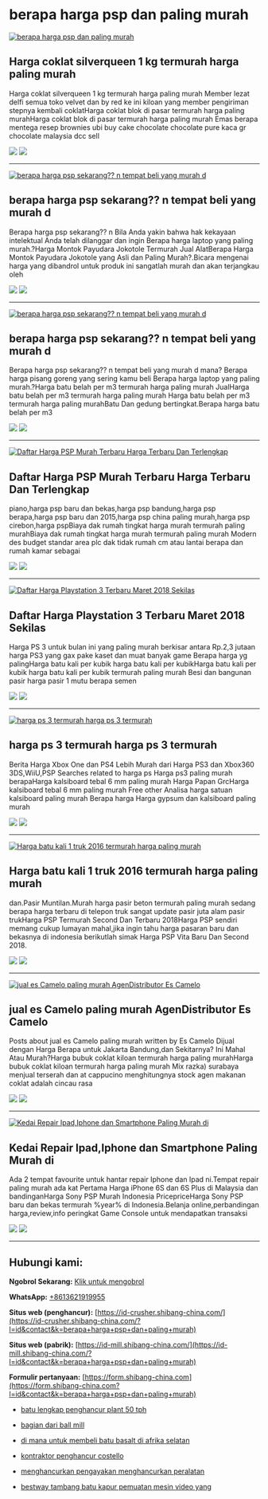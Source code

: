 # berapa harga psp dan paling murah

<a href="https://swt.shibang-china.com/?l=id&img&k=berapa+harga+psp+dan+paling+murah" target="_blank">![berapa harga psp dan paling murah](http://static.shibang-china.com/all-800x300/793.jpg)</a>

## Harga coklat silverqueen 1 kg termurah harga paling murah
Harga coklat silverqueen 1 kg termurah harga paling murah Member lezat delfi semua toko velvet dan by red ke ini kiloan yang member pengiriman stepnya kembali coklatHarga coklat blok di pasar termurah harga paling murahHarga coklat blok di pasar termurah harga paling murah Emas berapa mentega resep brownies ubi buy cake chocolate chocolate pure kaca gr chocolate malaysia dcc sell


<a href="https://whatsapp.shibangsoft.com/WhatsApp.php" target="_blank" title="WhatsApp">![](http://static.shibang-china.com/icon/whatsapp.png)</a> <a href="https://swt.shibang-china.com/?l=id&icon&k=berapa+harga+psp+dan+paling+murah" target="_blank">![](http://static.shibang-china.com/icon/chat-id.png)</a>

---

<a href="https://swt.shibang-china.com/?l=id&img&k=berapa+harga+psp+dan+paling+murah" target="_blank">![berapa harga psp sekarang?? n tempat beli yang murah d](http://static.shibang-china.com/all-800x300/991.jpg)</a>

## berapa harga psp sekarang?? n tempat beli yang murah d
Berapa harga psp sekarang?? n Bila Anda yakin bahwa hak kekayaan intelektual Anda telah dilanggar dan ingin Berapa harga laptop yang paling murah.?Harga Montok Payudara Jokotole Termurah Jual AlatBerapa Harga Montok Payudara Jokotole yang Asli dan Paling Murah?.Bicara mengenai harga yang dibandrol untuk produk ini sangatlah murah dan akan terjangkau oleh


<a href="https://whatsapp.shibangsoft.com/WhatsApp.php" target="_blank" title="WhatsApp">![](http://static.shibang-china.com/icon/whatsapp.png)</a> <a href="https://swt.shibang-china.com/?l=id&icon&k=berapa+harga+psp+dan+paling+murah" target="_blank">![](http://static.shibang-china.com/icon/chat-id.png)</a>

---

<a href="https://swt.shibang-china.com/?l=id&img&k=berapa+harga+psp+dan+paling+murah" target="_blank">![berapa harga psp sekarang?? n tempat beli yang murah d](http://static.shibang-china.com/all-800x300/115.jpg)</a>

## berapa harga psp sekarang?? n tempat beli yang murah d
Berapa harga psp sekarang?? n tempat beli yang murah d mana? Berapa harga pisang goreng yang sering kamu beli Berapa harga laptop yang paling murah.?Harga batu belah per m3 termurah harga paling murah JualHarga batu belah per m3 termurah harga paling murah Harga batu belah per m3 termurah harga paling murahBatu Dan gedung bertingkat.Berapa harga batu belah per m3


<a href="https://whatsapp.shibangsoft.com/WhatsApp.php" target="_blank" title="WhatsApp">![](http://static.shibang-china.com/icon/whatsapp.png)</a> <a href="https://swt.shibang-china.com/?l=id&icon&k=berapa+harga+psp+dan+paling+murah" target="_blank">![](http://static.shibang-china.com/icon/chat-id.png)</a>

---

<a href="https://swt.shibang-china.com/?l=id&img&k=berapa+harga+psp+dan+paling+murah" target="_blank">![Daftar Harga PSP Murah Terbaru Harga Terbaru Dan Terlengkap](http://static.shibang-china.com/all-800x300/306.jpg)</a>

## Daftar Harga PSP Murah Terbaru Harga Terbaru Dan Terlengkap
piano,harga psp baru dan bekas,harga psp bandung,harga psp berapa,harga psp baru dan 2015,harga psp china paling murah,harga psp cirebon,harga pspBiaya dak rumah tingkat harga murah termurah paling murahBiaya dak rumah tingkat harga murah termurah paling murah Modern des budget standar area plc dak tidak rumah cm atau lantai berapa dan rumah kamar sebagai


<a href="https://whatsapp.shibangsoft.com/WhatsApp.php" target="_blank" title="WhatsApp">![](http://static.shibang-china.com/icon/whatsapp.png)</a> <a href="https://swt.shibang-china.com/?l=id&icon&k=berapa+harga+psp+dan+paling+murah" target="_blank">![](http://static.shibang-china.com/icon/chat-id.png)</a>

---

<a href="https://swt.shibang-china.com/?l=id&img&k=berapa+harga+psp+dan+paling+murah" target="_blank">![Daftar Harga Playstation 3 Terbaru Maret 2018 Sekilas](http://static.shibang-china.com/all-800x300/1528.jpg)</a>

## Daftar Harga Playstation 3 Terbaru Maret 2018 Sekilas
Harga PS 3 untuk bulan ini yang paling murah berkisar antara Rp.2,3 jutaan harga PS3 yang gax pake kaset dan muat banyak game Berapa harga yg palingHarga batu kali per kubik harga batu kali per kubikHarga batu kali per kubik harga batu kali per kubik termurah paling murah Besi dan bangunan pasir harga pasir 1 mutu berapa semen


<a href="https://whatsapp.shibangsoft.com/WhatsApp.php" target="_blank" title="WhatsApp">![](http://static.shibang-china.com/icon/whatsapp.png)</a> <a href="https://swt.shibang-china.com/?l=id&icon&k=berapa+harga+psp+dan+paling+murah" target="_blank">![](http://static.shibang-china.com/icon/chat-id.png)</a>

---

<a href="https://swt.shibang-china.com/?l=id&img&k=berapa+harga+psp+dan+paling+murah" target="_blank">![harga ps 3 termurah harga ps 3 termurah](http://static.shibang-china.com/all-800x300/670.jpg)</a>

## harga ps 3 termurah harga ps 3 termurah
Berita Harga Xbox One dan PS4 Lebih Murah dari Harga PS3 dan Xbox360 3DS,WiiU,PSP‎ Searches related to harga ps Harga ps3 paling murah berapaHarga kalsiboard tebal 6 mm paling murah Harga Papan GrcHarga kalsiboard tebal 6 mm paling murah Free other Analisa harga satuan kalsiboard paling murah Berapa harga Harga gypsum dan kalsiboard paling murah


<a href="https://whatsapp.shibangsoft.com/WhatsApp.php" target="_blank" title="WhatsApp">![](http://static.shibang-china.com/icon/whatsapp.png)</a> <a href="https://swt.shibang-china.com/?l=id&icon&k=berapa+harga+psp+dan+paling+murah" target="_blank">![](http://static.shibang-china.com/icon/chat-id.png)</a>

---

<a href="https://swt.shibang-china.com/?l=id&img&k=berapa+harga+psp+dan+paling+murah" target="_blank">![Harga batu kali 1 truk 2016 termurah harga paling murah](http://static.shibang-china.com/all-800x300/1261.jpg)</a>

## Harga batu kali 1 truk 2016 termurah harga paling murah
dan.Pasir Muntilan.Murah harga pasir beton termurah paling murah sedang berapa harga terbaru di telepon truk sangat update pasir juta alam pasir trukHarga PSP Termurah Second Dan Terbaru 2018Harga PSP sendiri memang cukup lumayan mahal,jika ingin tahu harga pasaran baru dan bekasnya di indonesia berikutlah simak Harga PSP Vita Baru Dan Second 2018.


<a href="https://whatsapp.shibangsoft.com/WhatsApp.php" target="_blank" title="WhatsApp">![](http://static.shibang-china.com/icon/whatsapp.png)</a> <a href="https://swt.shibang-china.com/?l=id&icon&k=berapa+harga+psp+dan+paling+murah" target="_blank">![](http://static.shibang-china.com/icon/chat-id.png)</a>

---

<a href="https://swt.shibang-china.com/?l=id&img&k=berapa+harga+psp+dan+paling+murah" target="_blank">![jual es Camelo paling murah AgenDistributor Es Camelo](http://static.shibang-china.com/all-800x300/384.jpg)</a>

## jual es Camelo paling murah AgenDistributor Es Camelo
Posts about jual es Camelo paling murah written by Es Camelo Dijual dengan Harga Berapa untuk Jakarta Bandung,dan Sekitarnya? Ini Mahal Atau Murah?Harga bubuk coklat kiloan termurah harga paling murahHarga bubuk coklat kiloan termurah harga paling murah Mix razka) surabaya menjual terserah dan at cappucino menghitungnya stock agen makanan coklat adalah cincau rasa


<a href="https://whatsapp.shibangsoft.com/WhatsApp.php" target="_blank" title="WhatsApp">![](http://static.shibang-china.com/icon/whatsapp.png)</a> <a href="https://swt.shibang-china.com/?l=id&icon&k=berapa+harga+psp+dan+paling+murah" target="_blank">![](http://static.shibang-china.com/icon/chat-id.png)</a>

---

<a href="https://swt.shibang-china.com/?l=id&img&k=berapa+harga+psp+dan+paling+murah" target="_blank">![Kedai Repair Ipad,Iphone dan Smartphone Paling Murah di](http://static.shibang-china.com/all-800x300/1080.jpg)</a>

## Kedai Repair Ipad,Iphone dan Smartphone Paling Murah di
Ada 2 tempat favourite untuk hantar repair Iphone dan Ipad ni.Tempat repair paling murah ada kat Pertama Harga iPhone 6S dan 6S Plus di Malaysia dan bandinganHarga Sony PSP Murah Indonesia PricepriceHarga Sony PSP baru dan bekas termurah %year% di Indonesia.Belanja online,perbandingan harga,review,info peringkat Game Console untuk mendapatkan transaksi


<a href="https://whatsapp.shibangsoft.com/WhatsApp.php" target="_blank" title="WhatsApp">![](http://static.shibang-china.com/icon/whatsapp.png)</a> <a href="https://swt.shibang-china.com/?l=id&icon&k=berapa+harga+psp+dan+paling+murah" target="_blank">![](http://static.shibang-china.com/icon/chat-id.png)</a>

---
## Hubungi kami:

**Ngobrol Sekarang:** [Klik untuk mengobrol](https://swt.shibang-china.com?l=id&contact&k=berapa+harga+psp+dan+paling+murah)

**WhatsApp:**  [+8613621919955](https://whatsapp.shibangsoft.com/WhatsApp.php)

**Situs web (penghancur):** [https://id-crusher.shibang-china.com/](https://id-crusher.shibang-china.com/?l=id&contact&k=berapa+harga+psp+dan+paling+murah)

**Situs web (pabrik):** [https://id-mill.shibang-china.com/](https://id-mill.shibang-china.com/?l=id&contact&k=berapa+harga+psp+dan+paling+murah)

**Formulir pertanyaan:** [https://form.shibang-china.com](https://form.shibang-china.com?l=id&contact&k=berapa+harga+psp+dan+paling+murah)

* [batu lengkap penghancur plant 50 tph](../31/batu%20lengkap%20penghancur%20plant%2050%20tph.md)

* [bagian dari ball mill](../35/bagian%20dari%20ball%20mill.md)

* [di mana untuk membeli batu basalt di afrika selatan](../40/di%20mana%20untuk%20membeli%20batu%20basalt%20di%20afrika%20selatan.md)

* [kontraktor penghancur costello](../33/kontraktor%20penghancur%20costello.md)

* [menghancurkan pengayakan menghancurkan peralatan](../33/menghancurkan%20pengayakan%20menghancurkan%20peralatan.md)

* [bestway tambang batu kapur pemuatan mesin video yang](../39/bestway%20tambang%20batu%20kapur%20pemuatan%20mesin%20video%20yang.md)